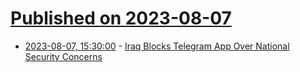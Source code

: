 # [Published on 2023-08-07](index.md)

* [2023-08-07, 15:30:00](https://news.slashdot.org/story/23/08/07/1530236/iraq-blocks-telegram-app-over-national-security-concerns?utm_source=rss1.0mainlinkanon&utm_medium=feed) - [Iraq Blocks Telegram App Over National Security Concerns](https://news.slashdot.org/story/23/08/07/1530236/iraq-blocks-telegram-app-over-national-security-concerns?utm_source=rss1.0mainlinkanon&utm_medium=feed)
